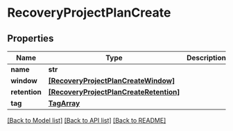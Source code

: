 # RecoveryProjectPlanCreate

## Properties
Name | Type | Description | Notes
------------ | ------------- | ------------- | -------------
**name** | **str** |  | 
**window** | [**[RecoveryProjectPlanCreateWindow]**](RecoveryProjectPlanCreateWindow.md) |  | [optional] 
**retention** | [**[RecoveryProjectPlanCreateRetention]**](RecoveryProjectPlanCreateRetention.md) |  | [optional] 
**tag** | [**TagArray**](TagArray.md) |  | [optional] 

[[Back to Model list]](../README.md#documentation-for-models) [[Back to API list]](../README.md#documentation-for-api-endpoints) [[Back to README]](../README.md)


